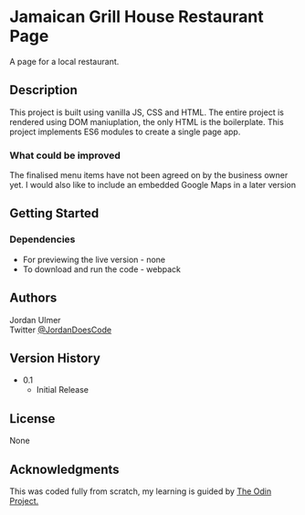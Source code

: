 # Jamaican Grill House Restaurant Page

A page for a local restaurant.

## Description


This project is built using vanilla JS, CSS and HTML. The entire project is rendered using DOM maniuplation, the only HTML is the boilerplate. This project implements ES6 modules to create a single page app.


### What could be improved

The finalised menu items have not been agreed on by the business owner yet. I would also like to include an embedded Google Maps in a later version  

## Getting Started

### Dependencies

* For previewing the live version - none
* To download and run the code - webpack



## Authors


Jordan Ulmer  
Twitter [@JordanDoesCode](https://twitter.com/JordanDoesCode?s=09)

## Version History

* 0.1
    * Initial Release

## License

None

## Acknowledgments

This was coded fully from scratch, my learning is guided by [The Odin Project.](https://github.com/TheOdinProject) 
